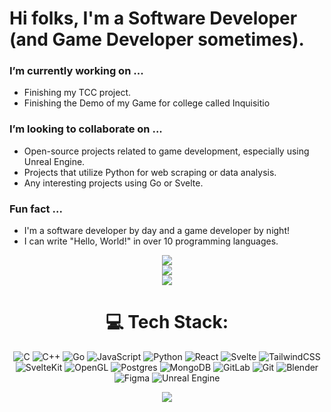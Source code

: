# Hi folks, I'm a Software Developer (and Game Developer sometimes).

### I’m currently working on ...<br>
- Finishing my TCC project.<br>
- Finishing the Demo of my Game for college called Inquisitio

### I’m looking to collaborate on ...
- Open-source projects related to game development, especially using Unreal Engine.
- Projects that utilize Python for web scraping or data analysis.
- Any interesting projects using Go or Svelte.<br>

### Fun fact ...
- I'm a software developer by day and a game developer by night!<br>
- I can write "Hello, World!" in over 10 programming languages.

<div align="center">

![](https://nirzak-streak-stats.vercel.app/?user=PauloRuan30&theme=gotham&hide_border=true)<br/>
![](https://github-readme-stats.vercel.app/api?username=PauloRuan30&theme=gotham&hide_border=true&include_all_commits=true&count_private=true)<br/>
![](https://github-readme-stats.vercel.app/api/top-langs/?username=PauloRuan30&theme=gotham&hide_border=true&include_all_commits=true&count_private=true&layout=compact)


# 💻 Tech Stack:
![C](https://img.shields.io/badge/c-%2300599C.svg?style=for-the-badge&logo=c&logoColor=white) ![C++](https://img.shields.io/badge/c++-%2300599C.svg?style=for-the-badge&logo=c%2B%2B&logoColor=white) ![Go](https://img.shields.io/badge/go-%2300ADD8.svg?style=for-the-badge&logo=go&logoColor=white) ![JavaScript](https://img.shields.io/badge/javascript-%23323330.svg?style=for-the-badge&logo=javascript&logoColor=%23F7DF1E) ![Python](https://img.shields.io/badge/python-3670A0?style=for-the-badge&logo=python&logoColor=ffdd54) ![React](https://img.shields.io/badge/react-%2320232a.svg?style=for-the-badge&logo=react&logoColor=%2361DAFB) ![Svelte](https://img.shields.io/badge/svelte-%23f1413d.svg?style=for-the-badge&logo=svelte&logoColor=white) ![TailwindCSS](https://img.shields.io/badge/tailwindcss-%2338B2AC.svg?style=for-the-badge&logo=tailwind-css&logoColor=white) ![SvelteKit](https://img.shields.io/badge/sveltekit-%23ff3e00.svg?style=for-the-badge&logo=svelte&logoColor=white)  ![OpenGL](https://img.shields.io/badge/OpenGL-%23FFFFFF.svg?style=for-the-badge&logo=opengl) ![Postgres](https://img.shields.io/badge/postgres-%23316192.svg?style=for-the-badge&logo=postgresql&logoColor=white) ![MongoDB](https://img.shields.io/badge/MongoDB-%234ea94b.svg?style=for-the-badge&logo=mongodb&logoColor=white) ![GitLab](https://img.shields.io/badge/gitlab-%23181717.svg?style=for-the-badge&logo=gitlab&logoColor=white) ![Git](https://img.shields.io/badge/git-%23F05033.svg?style=for-the-badge&logo=git&logoColor=white) ![Blender](https://img.shields.io/badge/blender-%23F5792A.svg?style=for-the-badge&logo=blender&logoColor=white) ![Figma](https://img.shields.io/badge/figma-%23F24E1E.svg?style=for-the-badge&logo=figma&logoColor=white) ![Unreal Engine](https://img.shields.io/badge/unrealengine-%23313131.svg?style=for-the-badge&logo=unrealengine&logoColor=white)

![](https://github-contributor-stats.vercel.app/api?username=PauloRuan30&limit=5&theme=dark&combine_all_yearly_contributions=true)

</div>

